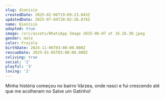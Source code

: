 ```yaml
---
slug: dionisio
createdDate: 2025-02-06T19:09:23.043Z
updatedDate: 2025-07-04T20:02:36.874Z
name: Dionísio
adopted: true
image: /src/assets/WhatsApp Image 2025-06-07 at 16.16.30.jpeg
gender: male
color: Frajola
birthDate: 2024-11-06T03:00:00.000Z
rescueDate: 2025-01-05T03:00:00.000Z
coliving: true
social: '2'
playful: '3'
loving: '2'
---
```




Minha história começou no bairro Várzea, onde nasci e fui crescendo até que me acolheram no Salve um Gatinho! 
